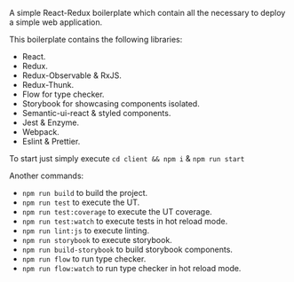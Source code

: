 A simple React-Redux boilerplate which contain all the necessary to deploy a simple web application.

This boilerplate contains the following libraries:

- React.
- Redux.
- Redux-Observable & RxJS.
- Redux-Thunk.
- Flow for type checker.
- Storybook for showcasing components isolated.
- Semantic-ui-react & styled components.
- Jest & Enzyme.
- Webpack.
- Eslint & Prettier.

To start just simply execute `cd client && npm i` & `npm run start`

Another commands:

- `npm run build` to build the project.
- `npm run test` to execute the UT.
- `npm run test:coverage` to execute the UT coverage.
- `npm run test:watch` to execute tests in hot reload mode.
- `npm run lint:js` to execute linting.
- `npm run storybook` to execute storybook.
- `npm run build-storybook` to build storybook components.
- `npm run flow` to run type checker.
- `npm run flow:watch` to run type checker in hot reload mode.

